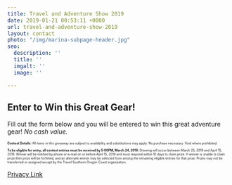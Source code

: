```yaml
---
title: Travel and Adventure Show 2019
date: 2019-01-21 00:53:11 +0000
url: travel-and-adventure-show-2019
layout: contact
photo: "/img/marina-subpage-header.jpg"
seo:
  description: ''
  title: ''
  imgalt: ''
  image: ''

---
```

## Enter to Win this Great Gear!

Fill out the form below and you will be entered to win this great adventure gear! _No cash value._

<script type="text/javascript" src="https://form.jotform.com/jsform/90645108032146"></script>

<div class="margin-50px-top"></div>

<p style="font-size:50%;"><strong>Contest Details:</strong> All items in this giveaway are subject to availability and substitutions may apply. No purchase necessary. Void where prohibited.</p>

<p style="font-size:50%;"><strong>To be eligible for entry, all contest entries must be received by 5:00PM, March 24, 2019.</strong> Drawing will occur between March 25, 2019 and April 15, 2019. Winner will be notified by phone or e-mail on or before April 15, 2019 and must respond within 10 days to claim prize. If winner is unable to claim prize then prize will be forfeited, and an alternate winner may be selected from among the remaining eligible entries for that prize. Prizes may not be transferred or assigned except by the Travel Southern Oregon Coast organization.</p>

[Privacy Link](/privacy-policy)